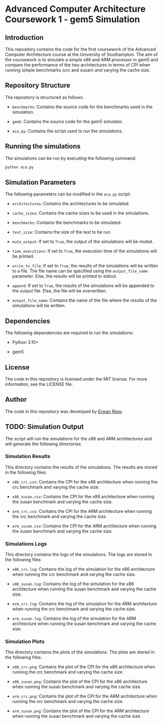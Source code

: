 # Advanced Computer Architecture Coursework 1 - gem5 Simulation

## Introduction

This repository contains the code for the first coursework of the Advanced Computer Architecture course at the University of Southampton. The aim of the coursework is to simulate a simple x86 and ARM processor in gem5 and compare the performance of the two architectures in terms of CPI when running simple benchmarks (crc and susan) and varying the cache size.

## Repository Structure

The repository is structured as follows:

- `benchmarks`: Contains the source code for the benchmarks used in the simulation.

- `gem5`: Contains the source code for the gem5 simulator.

- `aca.py`: Contains the script used to run the simulations.

## Running the simulations

The simulations can be run by executing the following command:

```bash
python aca.py
```

## Simulation Parameters

The following parameters can be modified in the `aca.py` script:

- `architectures`: Contains the architectures to be simulated.

- `cache_sizes`: Contains the cache sizes to be used in the simulations.

- `benchmarks`: Contains the benchmarks to be simulated.

- `test_size`: Contains the size of the test to be run.

- `mute_output`: If set to `True`, the output of the simulations will be muted.

- `time_executions`: If set to `True`, the execution time of the simulations will be printed.

- `write_to_file`: If set to `True`, the results of the simulations will be written to a file. The file name can be specified using the `output_file_name` parameter. Else, the results will be printed to stdout.

- `append`: If set to `True`, the results of the simulations will be appended to the output file. Else, the file will be overwritten.

- `output_file_name`: Contains the name of the file where the results of the simulations will be written.

## Dependencies

The following dependencies are required to run the simulations:

- Python 3.10+

- gem5

## License

The code in this repository is licensed under the MIT license. For more information, see the LICENSE file.

## Author

The code in this repository was developed by [Erwan Régy](https://www.linkedin.com/in/erwanregy/)

## TODO: Simulation Output

The script will run the simulations for the x86 and ARM architectures and will generate the following directories:

### Simulation Results

This directory contains the results of the simulations. The results are stored in the following files:

- `x86_crc.csv`: Contains the CPI for the x86 architecture when running the crc benchmark and varying the cache size.

- `x86_susan.csv`: Contains the CPI for the x86 architecture when running the susan benchmark and varying the cache size.

- `arm_crc.csv`: Contains the CPI for the ARM architecture when running the crc benchmark and varying the cache size.

- `arm_susan.csv`: Contains the CPI for the ARM architecture when running the susan benchmark and varying the cache size.

### Simulations Logs

This directory contains the logs of the simulations. The logs are stored in the following files:

- `x86_crc.log`: Contains the log of the simulation for the x86 architecture when running the crc benchmark and varying the cache size.

- `x86_susan.log`: Contains the log of the simulation for the x86 architecture when running the susan benchmark and varying the cache size.

- `arm_crc.log`: Contains the log of the simulation for the ARM architecture when running the crc benchmark and varying the cache size.

- `arm_susan.log`: Contains the log of the simulation for the ARM architecture when running the susan benchmark and varying the cache size.

### Simulation Plots

This directory contains the plots of the simulations. The plots are stored in the following files:

- `x86_crc.png`: Contains the plot of the CPI for the x86 architecture when running the crc benchmark and varying the cache size.

- `x86_susan.png`: Contains the plot of the CPI for the x86 architecture when running the susan benchmark and varying the cache size.

- `arm_crc.png`: Contains the plot of the CPI for the ARM architecture when running the crc benchmark and varying the cache size.

- `arm_susan.png`: Contains the plot of the CPI for the ARM architecture when running the susan benchmark and varying the cache size.

